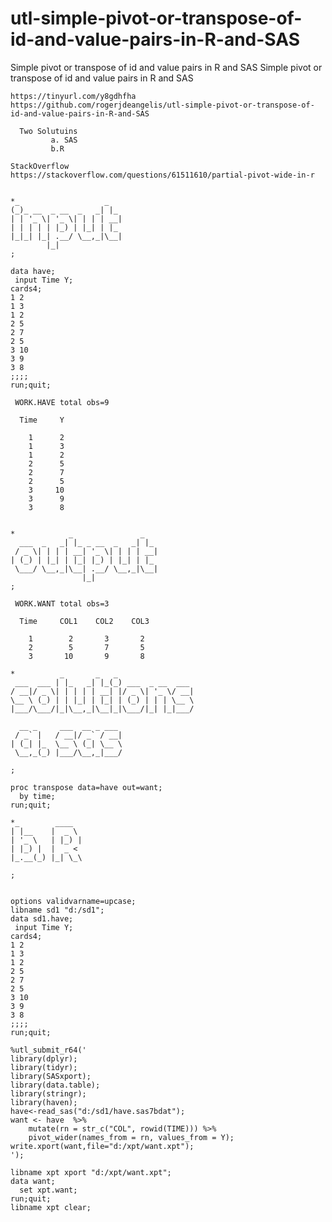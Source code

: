 # utl-simple-pivot-or-transpose-of-id-and-value-pairs-in-R-and-SAS
Simple pivot or transpose of id and value pairs in R and SAS
    Simple pivot or transpose of id and value pairs in R and SAS

    https://tinyurl.com/y8gdhfha
    https://github.com/rogerjdeangelis/utl-simple-pivot-or-transpose-of-id-and-value-pairs-in-R-and-SAS

      Two Solutuins
             a. SAS
             b.R

    StackOverflow
    https://stackoverflow.com/questions/61511610/partial-pivot-wide-in-r


    *_                   _
    (_)_ __  _ __  _   _| |_
    | | '_ \| '_ \| | | | __|
    | | | | | |_) | |_| | |_
    |_|_| |_| .__/ \__,_|\__|
            |_|
    ;

    data have;
     input Time Y;
    cards4;
    1 2
    1 3
    1 2
    2 5
    2 7
    2 5
    3 10
    3 9
    3 8
    ;;;;
    run;quit;

     WORK.HAVE total obs=9

      Time     Y

        1      2
        1      3
        1      2
        2      5
        2      7
        2      5
        3     10
        3      9
        3      8


    *            _               _
      ___  _   _| |_ _ __  _   _| |_
     / _ \| | | | __| '_ \| | | | __|
    | (_) | |_| | |_| |_) | |_| | |_
     \___/ \__,_|\__| .__/ \__,_|\__|
                    |_|
    ;

     WORK.WANT total obs=3

      Time     COL1    COL2    COL3

        1        2       3       2
        2        5       7       5
        3       10       9       8

    *          _       _   _
     ___  ___ | |_   _| |_(_) ___  _ __  ___
    / __|/ _ \| | | | | __| |/ _ \| '_ \/ __|
    \__ \ (_) | | |_| | |_| | (_) | | | \__ \
    |___/\___/|_|\__,_|\__|_|\___/|_| |_|___/

      __ _     ___  __ _ ___
     / _` |   / __|/ _` / __|
    | (_| |_  \__ \ (_| \__ \
     \__,_(_) |___/\__,_|___/

    ;

    proc transpose data=have out=want;
      by time;
    run;quit;

    *_        ____
    | |__    |  _ \
    | '_ \   | |_) |
    | |_) |  |  _ <
    |_.__(_) |_| \_\

    ;


    options validvarname=upcase;
    libname sd1 "d:/sd1";
    data sd1.have;
     input Time Y;
    cards4;
    1 2
    1 3
    1 2
    2 5
    2 7
    2 5
    3 10
    3 9
    3 8
    ;;;;
    run;quit;

    %utl_submit_r64('
    library(dplyr);
    library(tidyr);
    library(SASxport);
    library(data.table);
    library(stringr);
    library(haven);
    have<-read_sas("d:/sd1/have.sas7bdat");
    want <- have  %>%
        mutate(rn = str_c("COL", rowid(TIME))) %>%
        pivot_wider(names_from = rn, values_from = Y);
    write.xport(want,file="d:/xpt/want.xpt");
    ');

    libname xpt xport "d:/xpt/want.xpt";
    data want;
      set xpt.want;
    run;quit;
    libname xpt clear;


